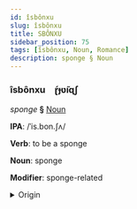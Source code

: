 ```yaml
---
id: îsbônxu
slug: îsbônxu
title: SBÔNXU
sidebar_position: 75
tags: [îsbônxu, Noun, Romance]
description: sponge § Noun
---
```


### îsbônxu&emsp;<span kind="abugida">ɽ́ɟʋ̃ıɋʃ</span>

*sponge* **§** [Noun](../../tags/Noun)

**IPA**: /ˈis.bon.ʃʌ/

**Verb**: to be a sponge

**Noun**: sponge

**Modifier**: sponge-related

<details>
    <summary>Origin</summary>
    Portuguese esponja /isˈpõ.ʒɐ/<br/>
    <em>Romance Language Family</em>
</details>